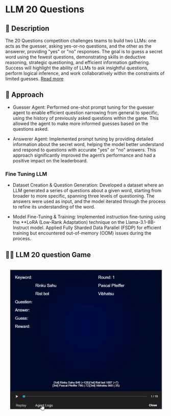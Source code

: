 # LLM 20 Questions

## 📄 Description
The 20 Questions competition challenges teams to build two LLMs: one acts as the guesser, asking yes-or-no questions, and the other as the answerer, providing "yes" or "no" responses. The goal is to guess a secret word using the fewest questions, demonstrating skills in deductive reasoning, strategic questioning, and efficient information gathering. Success will highlight the ability of LLMs to ask insightful questions, perform logical inference, and work collaboratively within the constraints of limited guesses. [Read more](https://www.kaggle.com/competitions/llm-20-questions/overview)

## 🧩 Approach

- Guesser Agent: Performed one-shot prompt tuning for the guesser agent to enable efficient question narrowing from general to specific, using the history of previously asked questions within the game. This allowed the agent to make more informed guesses based on the questions asked.

- Answerer Agent: Implemented prompt tuning by providing detailed information about the secret word, helping the model better understand and respond to questions with accurate "yes" or "no" answers. This approach significantly improved the agent’s performance and had a positive impact on the leaderboard.

### Fine Tuning LLM

- Dataset Creation & Question Generation: Developed a dataset where an LLM generated a series of questions about a given word, starting from broader to more specific, spanning three levels of questioning. The answers were used as input, and the model iterated through the process to refine its understanding of the word.

- Model Fine-Tuning & Training: Implemented instruction fine-tuning using the **LoRA (Low-Rank Adaptation) technique on the Llama-3.1-8B-Instruct model. Applied Fully Sharded Data Parallel (FSDP) for efficient training but encountered out-of-memory (OOM) issues during the process.

## 🎲🤖 LLM 20 question Game 
![Game](game/LLM20.gif)
